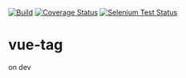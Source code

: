 [![Build](https://img.shields.io/travis/theseawolves/vue-tag.svg)](https://travis-ci.org/theseawolves/vue-tag)  [![Coverage Status](https://coveralls.io/repos/github/theseawolves/vue-tag/badge.svg)](https://coveralls.io/github/theseawolves/vue-tag) [![Selenium Test Status](https://saucelabs.com/browser-matrix/vue-tag.svg)](https://saucelabs.com/u/vue-tag)


# vue-tag
on dev
